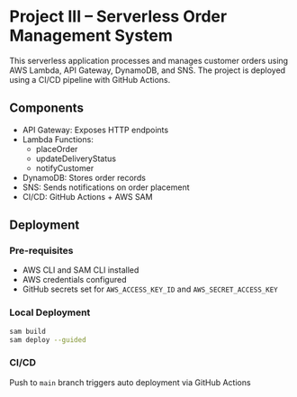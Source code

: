 # Project III – Serverless Order Management System

This serverless application processes and manages customer orders using AWS Lambda, API Gateway, DynamoDB, and SNS. The project is deployed using a CI/CD pipeline with GitHub Actions.

## Components
- API Gateway: Exposes HTTP endpoints
- Lambda Functions:
  - placeOrder
  - updateDeliveryStatus
  - notifyCustomer
- DynamoDB: Stores order records
- SNS: Sends notifications on order placement
- CI/CD: GitHub Actions + AWS SAM

## Deployment

### Pre-requisites
- AWS CLI and SAM CLI installed
- AWS credentials configured
- GitHub secrets set for `AWS_ACCESS_KEY_ID` and `AWS_SECRET_ACCESS_KEY`

### Local Deployment
```bash
sam build
sam deploy --guided
```

### CI/CD
Push to `main` branch triggers auto deployment via GitHub Actions
